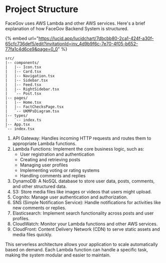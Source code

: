 # Project Structure

FaceGov uses AWS Lambda and other AWS services. Here's a brief explanation of how FaceGov Backend System is structured.

{% embed url="https://lucid.app/lucidchart/7dbcbb80-2ca1-424f-a30f-65cfc736def5/edit?invitationId=inv_4d9b9f6c-7e70-4f05-b652-77fa1c4d6ce9&page=0_0" %}

```
src/
|-- components/
|   |-- Icon.tsx
|   |-- Card.tsx
|   |-- Navigation.tsx
|   |-- Sidebar.tsx
|   |-- Feed.tsx
|   |-- RightSidebar.tsx
|   `-- Post.tsx
|-- pages/
|   |-- Home.tsx
|   |-- FactChecksPage.tsx
|   `-- UKMPsDiagram.tsx
|-- types/
|   `-- index.ts
|-- App.tsx
`-- index.tsx
```

1. API Gateway: Handles incoming HTTP requests and routes them to appropriate Lambda functions.
2. Lambda Functions: Implement the core business logic, such as:
   * User registration and authentication
   * Creating and retrieving posts
   * Managing user profiles
   * Implementing voting or rating systems
   * Handling comments and replies
3. DynamoDB: A NoSQL database to store user data, posts, comments, and other structured data.
4. S3: Store media files like images or videos that users might upload.
5. Cognito: Manage user authentication and authorization.
6. SNS (Simple Notification Service): Handle notifications for activities like new comments or replies.
7. Elasticsearch: Implement search functionality across posts and user profiles.
8. CloudWatch: Monitor your Lambda functions and other AWS services.
9. CloudFront: Content Delivery Network (CDN) to serve static assets and media files quickly.

This serverless architecture allows your application to scale automatically based on demand. Each Lambda function can handle a specific task, making the system modular and easier to maintain.
